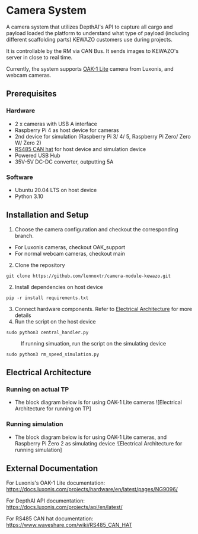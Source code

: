 # Camera System

A camera system that utilizes DepthAI's API to capture all cargo and payload loaded the platform to understand what type of payload (including different scaffolding parts) KEWAZO customers use during projects. 

It is controllable by the RM via CAN Bus. It sends images to KEWAZO's server in close to real time.

Currently, the system supports [OAK-1 Lite](https://shop.luxonis.com/products/oak-1-lite?variant=42583148069087) camera from Luxonis, and webcam cameras.

## Prerequisites
### Hardware
- 2 x cameras with USB A interface
- Raspberry Pi 4 as host device for cameras
- 2nd device for simulation (Raspberry Pi 3/ 4/ 5, Raspberry Pi Zero/ Zero W/ Zero 2)
- [RS485 CAN hat](https://www.waveshare.com/rs485-can-hat.htm) for host device and simulation device 
- Powered USB Hub
- 35V-5V DC-DC converter, outputting 5A

### Software
- Ubuntu 20.04 LTS on host device
- Python 3.10

## Installation and Setup
1. Choose the camera configuration and checkout the corresponding branch.
* For Luxonis cameras, checkout OAK_support
* For normal webcam cameras, checkout main
2. Clone the repository
```
git clone https://github.com/lennoxtr/camera-module-kewazo.git
```
2. Install dependencies on host device
```
pip -r install requirements.txt
``` 
3. Connect hardware components. Refer to [Electrical Architecture](#electrical-architecture) for more details
4. Run the script on the host device
```
sudo python3 central_handler.py
```
$~~~~~~~~~$ If running simuation, run the script on the simulating device
```
sudo python3 rm_speed_simulation.py
```

## Electrical Architecture
### Running on actual TP
* The block diagram below is for using OAK-1 Lite cameras
![Electrical Architecture for running on TP]
### Running simulation
* The block diagram below is for using OAK-1 Lite cameras, and Raspberry Pi Zero 2 as simulating device
![Electrical Architecture for running simulation]


## External Documentation

For Luxonis's OAK-1 Lite documentation: https://docs.luxonis.com/projects/hardware/en/latest/pages/NG9096/

For DepthAI API documentation: https://docs.luxonis.com/projects/api/en/latest/

For RS485 CAN hat documentation: https://www.waveshare.com/wiki/RS485_CAN_HAT